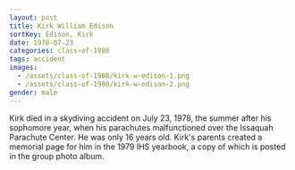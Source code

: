 ```yaml
---
layout: post
title: Kirk William Edison
sortKey: Edison, Kirk
date: 1978-07-23
categories: class-of-1980
tags: accident
images:
  - /assets/class-of-1980/kirk-w-edison-1.png
  - /assets/class-of-1980/kirk-w-edison-2.png
gender: male
---
```

Kirk died in a skydiving accident on July 23, 1978, the summer after his sophomore year, when his parachutes malfunctioned over the Issaquah Parachute Center.  He was only 16 years old.  Kirk's parents created a memorial page for him in the 1979 IHS yearbook, a copy of which is posted in the group photo album.
